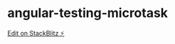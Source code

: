 # angular-testing-microtask

[Edit on StackBlitz ⚡️](https://stackblitz.com/edit/angular-testing-microtask)